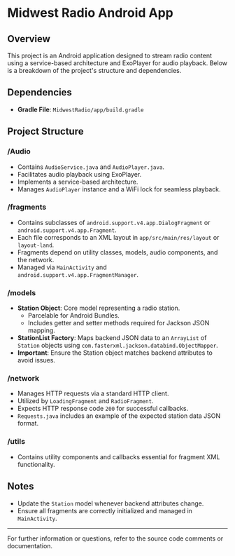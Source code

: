 # Midwest Radio Android App

## Overview

This project is an Android application designed to stream radio content using a service-based architecture and ExoPlayer for audio playback. Below is a breakdown of the project's structure and dependencies.

## Dependencies

- **Gradle File**: `MidwestRadio/app/build.gradle`

## Project Structure

### /Audio
- Contains `AudioService.java` and `AudioPlayer.java`.
- Facilitates audio playback using ExoPlayer.
- Implements a service-based architecture.
- Manages `AudioPlayer` instance and a WiFi lock for seamless playback.

### /fragments
- Contains subclasses of `android.support.v4.app.DialogFragment` or `android.support.v4.app.Fragment`.
- Each file corresponds to an XML layout in `app/src/main/res/layout` or `layout-land`.
- Fragments depend on utility classes, models, audio components, and the network.
- Managed via `MainActivity` and `android.support.v4.app.FragmentManager`.

### /models
- **Station Object**: Core model representing a radio station.
  - Parcelable for Android Bundles.
  - Includes getter and setter methods required for Jackson JSON mapping.
- **StationList Factory**: Maps backend JSON data to an `ArrayList` of `Station` objects using `com.fasterxml.jackson.databind.ObjectMapper`.
- **Important**: Ensure the Station object matches backend attributes to avoid issues.

### /network
- Manages HTTP requests via a standard HTTP client.
- Utilized by `LoadingFragment` and `RadioFragment`.
- Expects HTTP response code `200` for successful callbacks.
- `Requests.java` includes an example of the expected station data JSON format.

### /utils
- Contains utility components and callbacks essential for fragment XML functionality.

## Notes

- Update the `Station` model whenever backend attributes change.
- Ensure all fragments are correctly initialized and managed in `MainActivity`.

---

For further information or questions, refer to the source code comments or documentation.


